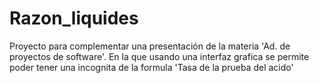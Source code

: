 # Razon_liquides
Proyecto para complementar una presentación de la materia 'Ad. de proyectos de software'. En la que usando una interfaz grafica se permite poder tener una incognita de la formula 'Tasa de la prueba del acido'
